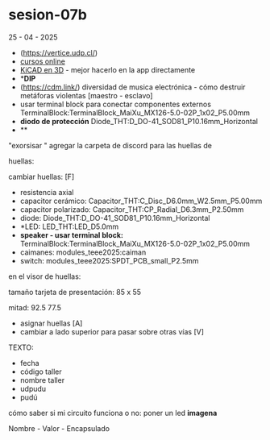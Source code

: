 # sesion-07b
25 - 04 - 2025

- (https://vertice.udp.cl/)
- [cursos online](https://www.coursera.org/)
- [KiCAD en 3D](https://www.kicad.org/external-tools/stepup/) - mejor hacerlo en la app directamente
- ***DIP**
- (https://cdm.link/) diversidad de musica electrónica - cómo destruir metáforas violentas [maestro - esclavo]
- usar terminal block para conectar componentes externos TerminalBlock:TerminalBlock_MaiXu_MX126-5.0-02P_1x02_P5.00mm
- **diodo de protección** Diode_THT:D_DO-41_SOD81_P10.16mm_Horizontal
- **

"exorsisar "
agregar la carpeta de discord para las huellas de 

huellas:

cambiar huellas: [F]

- resistencia axial
- capacitor cerámico: Capacitor_THT:C_Disc_D6.0mm_W2.5mm_P5.00mm
- capacitor polarizado: Capacitor_THT:CP_Radial_D6.3mm_P2.50mm
- diode: Diode_THT:D_DO-41_SOD81_P10.16mm_Horizontal
- *LED: LED_THT:LED_D5.0mm
- **speaker - usar terminal block:** TerminalBlock:TerminalBlock_MaiXu_MX126-5.0-02P_1x02_P5.00mm
- caimanes: modules_teee2025:caiman
- switch: modules_teee2025:SPDT_PCB_small_P2.5mm

en el visor de huellas:

tamaño tarjeta de presentación: 85 x 55

mitad: 92.5 77.5

- asignar huellas [A]
- cambiar a lado superior para pasar sobre otras vías [V]

TEXTO:

- fecha
- código taller
- nombre taller
- udpudu
- pudú



cómo saber si mi circuito funciona o no: poner un led **imagena**

Nombre - Valor - Encapsulado
